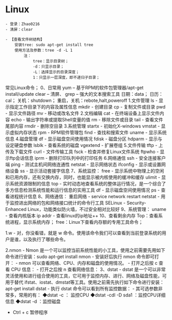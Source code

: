 # Linux
	- 登录：Zhao0216
	- 清屏：clear

	- 【查看文件树结构】
		安装tree: sudo apt-get install tree
		使用方法及参数：tree -d -L 1
			注：
				tree：显示目录树；
				-d：只显示目录；
				-L：选择显示的目录深度；
				1：只显示一层深度，即不递归子目录；



常见Linux命令；
    0、日常用
        yum – 基于RPM的软件包管理器/apt-get install/update
        clear – 清屏、
        grep – 强大的文本搜索工具
        日期：data；
        日历：cal；
        关机：shutdown；
        重启，关机：rebote,halt,poweroff
    1.文件管理
        ls - 显示指定工作目录下的内容及属性信息
        mkdir - 创建目录
        cp - 复制文件或目录
        pwd - 显示文件路径
        mv - 移动或改名文件
    2.文档编辑
        cat - 在终端设备上显示文件内容
        echo - 输出字符串或提取Shell变量的值
        rm - 移除文件或目录
        tail - 查看文件尾部内容
        rmdir - 删除空目录
    3.系统管理
        startx - 初始化X-windows
        vmstat - 显示虚拟内存状态
        rpm - RPM软件管理包
        find - 查找和搜索文件
        uname - 显示系统信息
    4.磁盘管理
        df - 显示磁盘空间使用情况
        fdisk - 磁盘分区
        hdparm - 显示与设定硬盘参数
        lsblk - 查看系统的磁盘
        vgextend - 扩展卷组
    5.文件传输
        tftp - 上传及下载文件
        curl - 文件传输工具
        fsck - 检查并修复Linux文件系统
        ftpwho - 显示ftp会话信息
        iprm - 删除打印队列中的打印任务
    6.网络通信
        ssh - 安全连接客户端
        ping - 测试主机间网络连通性
        netstat - 显示网络状态
        ifconfig - 显示或设置网络设备
        ss - 显示活动套接字信息
    7、系统监控：
        free - 显示系统中物理上的空闲和已用内存，还有交换内存，同时，也能显示被内核使用的缓冲和缓存
        ulimit - 显示系统资源限制的信息
        top - 实时动态地查看系统的整体运行情况，是一个综合了多方信息检测系统性能和运行信息的实用工具
        df - 显示磁盘空间使用情况
        ps - 查看进程统计信息
    8、网络通信：
        重启网络 - service network restart
        netstat - 用于监控进出网络的包和网络接口统计的命令行工具 
        SELinux - Security-Enhanced Linux，功能类似防火墙，不过安全相对比较好
    9、系统管理：
        uname - 查看内核版本
        ip addr - 查看linux的ip地址++
    10、查看剩余内存
        Top：查看系统进程，显示系统内存；
        free：Linux下查看内存额的专用工具命令； 

1.w
    - 对，你没看错，就是 w 命令。使用该命令我们可以查看到当前登录系统的用户是谁，以及执行了哪些命令。

2.nmon
    - Nmon 是一个可以监控当前系统性能的小工具，使用之前需要先用如下命令进行安装：sudo apt-get install nmon
    - 安装好后执行 nmon 命令即可打开：
    - nmon 可以查看网络、CPU、内存和磁盘的使用情况。
        - 打开之后按 c 查看 CPU 信息：
        - 打开之后按 n 查看网络信息：
3、dstat
    - dstat 是一个可以非常灵活使用和进行组合使用的工具，它可用于监控内存、进行、网络及磁盘性能，可用于替代  ifstat、iostat、dmstat等工具。使用之前需先执行如下命令进行安装：apt-get install dstat
    - 执行 dstat 命令可以看到所有监控数据：
        - 其可选参数非常多，常用的有：
            ◆dstat -c ： 监控CPU
            ◆dstat -cdl -D sda1 ：监控CPU详细信息
            ◆dstat -d ：监控磁盘
    
- Ctrl + c 暂停程序